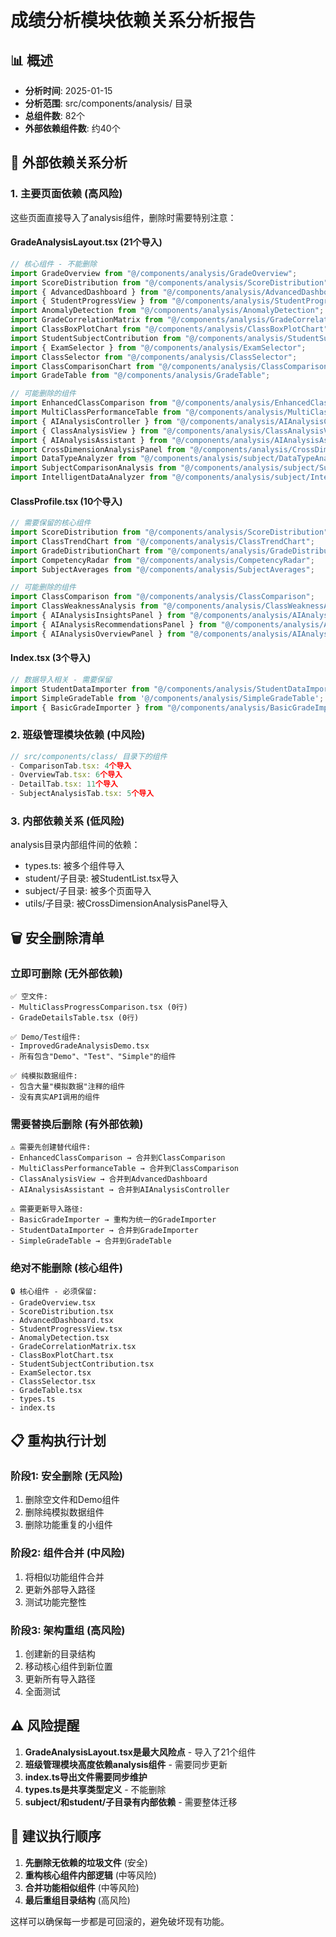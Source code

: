 # 成绩分析模块依赖关系分析报告

## 📊 概述
- **分析时间**: 2025-01-15
- **分析范围**: src/components/analysis/ 目录
- **总组件数**: 82个
- **外部依赖组件数**: 约40个

## 🔗 外部依赖关系分析

### 1. 主要页面依赖 (高风险)
这些页面直接导入了analysis组件，删除时需要特别注意：

#### GradeAnalysisLayout.tsx (21个导入)
```typescript
// 核心组件 - 不能删除
import GradeOverview from "@/components/analysis/GradeOverview";
import ScoreDistribution from "@/components/analysis/ScoreDistribution";
import { AdvancedDashboard } from "@/components/analysis/AdvancedDashboard";
import { StudentProgressView } from "@/components/analysis/StudentProgressView";
import AnomalyDetection from "@/components/analysis/AnomalyDetection";
import GradeCorrelationMatrix from "@/components/analysis/GradeCorrelationMatrix";
import ClassBoxPlotChart from "@/components/analysis/ClassBoxPlotChart";
import StudentSubjectContribution from "@/components/analysis/StudentSubjectContribution";
import { ExamSelector } from "@/components/analysis/ExamSelector";
import ClassSelector from "@/components/analysis/ClassSelector";
import ClassComparisonChart from "@/components/analysis/ClassComparisonChart";
import GradeTable from "@/components/analysis/GradeTable";

// 可能删除的组件
import EnhancedClassComparison from "@/components/analysis/EnhancedClassComparison";
import MultiClassPerformanceTable from "@/components/analysis/MultiClassPerformanceTable";
import { AIAnalysisController } from "@/components/analysis/AIAnalysisController";
import { ClassAnalysisView } from "@/components/analysis/ClassAnalysisView";
import { AIAnalysisAssistant } from "@/components/analysis/AIAnalysisAssistant";
import CrossDimensionAnalysisPanel from "@/components/analysis/CrossDimensionAnalysisPanel";
import DataTypeAnalyzer from "@/components/analysis/subject/DataTypeAnalyzer";
import SubjectComparisonAnalysis from "@/components/analysis/subject/SubjectComparisonAnalysis";
import IntelligentDataAnalyzer from "@/components/analysis/subject/IntelligentDataAnalyzer";
```

#### ClassProfile.tsx (10个导入)
```typescript
// 需要保留的核心组件
import ScoreDistribution from "@/components/analysis/ScoreDistribution";
import ClassTrendChart from "@/components/analysis/ClassTrendChart";
import GradeDistributionChart from "@/components/analysis/GradeDistributionChart";
import CompetencyRadar from "@/components/analysis/CompetencyRadar";
import SubjectAverages from "@/components/analysis/SubjectAverages";

// 可能删除的组件
import ClassComparison from "@/components/analysis/ClassComparison";
import ClassWeaknessAnalysis from "@/components/analysis/ClassWeaknessAnalysis";
import { AIAnalysisInsightsPanel } from "@/components/analysis/AIAnalysisInsightsPanel";
import { AIAnalysisRecommendationsPanel } from "@/components/analysis/AIAnalysisRecommendationsPanel";
import { AIAnalysisOverviewPanel } from "@/components/analysis/AIAnalysisOverviewPanel";
```

#### Index.tsx (3个导入)
```typescript
// 数据导入相关 - 需要保留
import StudentDataImporter from "@/components/analysis/StudentDataImporter";
import SimpleGradeTable from '@/components/analysis/SimpleGradeTable';
import { BasicGradeImporter } from "@/components/analysis/BasicGradeImporter";
```

### 2. 班级管理模块依赖 (中风险)
```typescript
// src/components/class/ 目录下的组件
- ComparisonTab.tsx: 4个导入
- OverviewTab.tsx: 6个导入  
- DetailTab.tsx: 11个导入
- SubjectAnalysisTab.tsx: 5个导入
```

### 3. 内部依赖关系 (低风险)
analysis目录内部组件间的依赖：
- types.ts: 被多个组件导入
- student/子目录: 被StudentList.tsx导入
- subject/子目录: 被多个页面导入
- utils/子目录: 被CrossDimensionAnalysisPanel导入

## 🗑️ 安全删除清单

### 立即可删除 (无外部依赖)
```
✅ 空文件:
- MultiClassProgressComparison.tsx (0行)
- GradeDetailsTable.tsx (0行)

✅ Demo/Test组件:
- ImprovedGradeAnalysisDemo.tsx
- 所有包含"Demo"、"Test"、"Simple"的组件

✅ 纯模拟数据组件:
- 包含大量"模拟数据"注释的组件
- 没有真实API调用的组件
```

### 需要替换后删除 (有外部依赖)
```
⚠️ 需要先创建替代组件:
- EnhancedClassComparison → 合并到ClassComparison
- MultiClassPerformanceTable → 合并到ClassComparison
- ClassAnalysisView → 合并到AdvancedDashboard
- AIAnalysisAssistant → 合并到AIAnalysisController

⚠️ 需要更新导入路径:
- BasicGradeImporter → 重构为统一的GradeImporter
- StudentDataImporter → 合并到GradeImporter
- SimpleGradeTable → 合并到GradeTable
```

### 绝对不能删除 (核心组件)
```
🔒 核心组件 - 必须保留:
- GradeOverview.tsx
- ScoreDistribution.tsx  
- AdvancedDashboard.tsx
- StudentProgressView.tsx
- AnomalyDetection.tsx
- GradeCorrelationMatrix.tsx
- ClassBoxPlotChart.tsx
- StudentSubjectContribution.tsx
- ExamSelector.tsx
- ClassSelector.tsx
- GradeTable.tsx
- types.ts
- index.ts
```

## 📋 重构执行计划

### 阶段1: 安全删除 (无风险)
1. 删除空文件和Demo组件
2. 删除纯模拟数据组件
3. 删除功能重复的小组件

### 阶段2: 组件合并 (中风险)
1. 将相似功能组件合并
2. 更新外部导入路径
3. 测试功能完整性

### 阶段3: 架构重组 (高风险)
1. 创建新的目录结构
2. 移动核心组件到新位置
3. 更新所有导入路径
4. 全面测试

## ⚠️ 风险提醒

1. **GradeAnalysisLayout.tsx是最大风险点** - 导入了21个组件
2. **班级管理模块高度依赖analysis组件** - 需要同步更新
3. **index.ts导出文件需要同步维护**
4. **types.ts是共享类型定义** - 不能删除
5. **subject/和student/子目录有内部依赖** - 需要整体迁移

## 🎯 建议执行顺序

1. **先删除无依赖的垃圾文件** (安全)
2. **重构核心组件内部逻辑** (中等风险)  
3. **合并功能相似组件** (中等风险)
4. **最后重组目录结构** (高风险)

这样可以确保每一步都是可回滚的，避免破坏现有功能。 